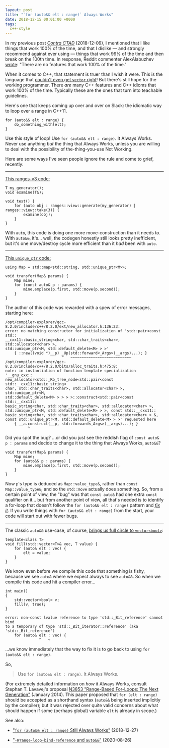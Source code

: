 ```yaml
---
layout: post
title: "`for (auto&& elt : range)` Always Works"
date: 2018-12-15 00:01:00 +0000
tags:
  c++-style
---
```


In my previous post [_Contra CTAD_](/blog/2018/12/09/wctad) (2018-12-09),
I mentioned that I like things that work 100% of the time, and that I dislike
— and strongly recommend against ever using — things that work 99% of the time
and then break on the 100th time. In response, Reddit commenter AlexAlabuzhev
[wrote](https://www.reddit.com/r/cpp/comments/a4uczw/contra_ctad/ebhouqd/):
"There are no features that work 100% of the time."

When it comes to C++, that statement is truer than I wish it were. This is the language
that [couldn't even get `vector` right](https://en.cppreference.com/w/cpp/container/vector_bool)!
But there's still hope for the working programmer. There *are* many C++ features
and C++ idioms that work 100% of the time. Typically these are the ones that turn
into teachable guidelines.

Here's one that keeps coming up over and over on Slack: the idiomatic way to loop over
a range in C++11.

    for (auto&& elt : range) {
        do_something_with(elt);
    }

Use this style of loop! Use `for (auto&& elt : range)`. It Always Works.
Never use anything *but* the thing that Always Works, unless you are willing to
deal with the possibility of the-thing-you-use Not Working.

Here are some ways I've seen people ignore the rule and come to grief, recently:

----

[This ranges-v3 code:](https://godbolt.org/z/Iyft--)

    T my_generator();
    void examine(T&);

    void test() {
        for (auto obj : ranges::view::generate(my_generator) | ranges::view::take(3)) {
            examine(obj);
        }
    }

With `auto`, this code is doing one more move-construction than it needs to. With `auto&&`,
it's... well, the codegen honestly still looks pretty inefficient, but it's one move/destroy cycle
more efficient than it *had* been with `auto`.

----

[This `unique_ptr` code:](https://godbolt.org/z/wSFe-l)

    using Map = std::map<std::string, std::unique_ptr<M>>;

    void transfer(Map& params) {
        Map mine;
        for (const auto& p : params) {
            mine.emplace(p.first, std::move(p.second));
        }
    }

The author of this code was rewarded with a spew of error messages, starting here:

    /opt/compiler-explorer/gcc-8.2.0/include/c++/8.2.0/ext/new_allocator.h:136:23:
    error: no matching constructor for initialization of 'std::pair<const std::
    __cxx11::basic_string<char, std::char_traits<char>, std::allocator<char> >,
    std::unique_ptr<M, std::default_delete<M> > >'
        { ::new((void *)__p) _Up(std::forward<_Args>(__args)...); }
                             ^   ~~~~~~~~~~~~~~~~~~~~~~~~~~~
    /opt/compiler-explorer/gcc-8.2.0/include/c++/8.2.0/bits/alloc_traits.h:475:8:
    note: in instantiation of function template specialization '__gnu_cxx::
    new_allocator<std::_Rb_tree_node<std::pair<const std::__cxx11::basic_string<
    char, std::char_traits<char>, std::allocator<char> >, std::unique_ptr<M,
    std::default_delete<M> > > > >::construct<std::pair<const std::__cxx11::
    basic_string<char, std::char_traits<char>, std::allocator<char> >,
    std::unique_ptr<M, std::default_delete<M> > >, const std::__cxx11::
    basic_string<char, std::char_traits<char>, std::allocator<char> > &,
    const std::unique_ptr<M, std::default_delete<M> > >' requested here
        { __a.construct(__p, std::forward<_Args>(__args)...); }
              ^

Did you spot the bug? ...or did you just see the reddish flag of `const auto& p : params`
and decide to change it to the thing that Always Works, `auto&&`?

    void transfer(Map& params) {
        Map mine;
        for (auto&& p : params) {
            mine.emplace(p.first, std::move(p.second));
        }
    }

Now `p`'s type is deduced as `Map::value_type&`, rather than `const Map::value_type&`,
and so the `std::move` actually does something. So, from a certain point of view, the
"bug" was that `const auto&` had one extra `const` qualifier on it... but from another
point of view, all that's needed is to identify a for-loop that doesn't follow the
`for (auto&& elt : range)` pattern and [*fix it*](https://www.reddit.com/r/LiveFromNewYork/comments/6hrc9w/).
If you write things with `for (auto&& elt : range)` from the start, your code will
start out with fewer bugs.

----

The classic `auto&&` use-case, of course, [brings us full circle to `vector<bool>`](https://godbolt.org/z/_PRmXo):

    template<class T>
    void fill(std::vector<T>& vec, T value) {
        for (auto& elt : vec) {
            elt = value;
        }
    }

We know even before we compile this code that something is fishy, because we see `auto&`
where we expect always to see `auto&&`. So when we compile this code and hit a compiler error...

    int main()
    {
        std::vector<bool> v;
        fill(v, true);
    }

    error: non-const lvalue reference to type 'std::_Bit_reference' cannot bind
    to a temporary of type 'std::_Bit_iterator::reference' (aka 'std::_Bit_reference')
        for (auto& elt : vec) {
                   ^   ~

...we know immediately that the way to fix it is to go back to using `for (auto&& elt : range)`.

So,

> Use `for (auto&& elt : range)`. It Always Works.

(For extremely detailed information on *how* it Always Works, consult Stephan T. Lavavej's
proposal [N3853 "Range-Based For-Loops: The Next Generation"](http://open-std.org/jtc1/sc22/wg21/docs/papers/2014/n3853.htm)
(January 2014). This paper proposed that `for (elt : range)` should be accepted as a shorthand
syntax (`auto&&` being inserted implicitly by the compiler); but it was rejected over quite valid
concerns about what should happen if some (perhaps global) variable `elt` is already in scope.)

See also:

* ["`for (auto&& elt : range)` Still Always Works"](/blog/2018/12/27/autorefref-still-always-works) (2018-12-27)

* ["`-Wrange-loop-bind-reference` and `auto&&`"](/blog/2020/08/26/wrange-loop-analysis) (2020-08-26)

